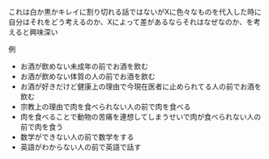 
これは白か黒かキレイに割り切れる話ではないがXに色々なものを代入した時に自分はそれをどう考えるのか、Xによって差があるならそれはなぜなのか、を考えると興味深い

例
- お酒が飲めない未成年の前でお酒を飲む
- お酒が飲めない体質の人の前でお酒を飲む
- お酒が好きだけど健康上の理由で今現在医者に止められてる人の前でお酒を飲む
- 宗教上の理由で肉を食べられない人の前で肉を食べる
- 肉を食べることで動物の苦痛を連想してしまうせいで肉が食べられない人の前で肉を食う
- 数学ができない人の前で数学をする
- 英語がわからない人の前で英語で話す

